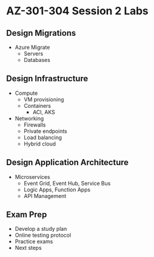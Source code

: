 # AZ-301-304 Session 2 Labs

## Design Migrations

* Azure Migrate
  * Servers
  * Databases

## Design Infrastructure

* Compute
  * VM provisioning
  * Containers
    * ACI, AKS
* Networking
  * Firewalls
  * Private endpoints
  * Load balancing
  * Hybrid cloud

## Design Application Architecture

* Microservices
  * Event Grid, Event Hub, Service Bus
  * Logic Apps, Function Apps
  * API Management

## Exam Prep

* Develop a study plan
* Online testing protocol
* Practice exams
* Next steps
